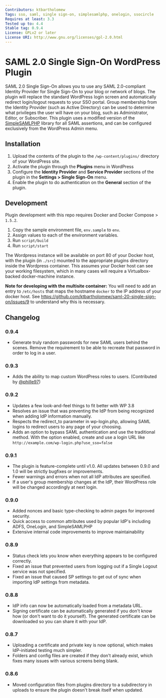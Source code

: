 ```yaml
---
Contributors: ktbartholomew
Tags: sso, saml, single sign-on, simplesamlphp, onelogin, ssocircle
Requires at least: 3.3
Tested up to: 4.4
Stable tag: 0.9.4
License: GPLv2 or later
License URI: http://www.gnu.org/licenses/gpl-2.0.html
---
```

# SAML 2.0 Single Sign-On WordPress Plugin

SAML 2.0 Single Sign-On allows you to use any SAML 2.0-compliant Identity Provider for Single Sign-On to your blog or network of blogs.  The plugin will replace the standard WordPress login screen and automatically redirect login/logout requests to your SSO portal. Group membership from the Identity Provider (such as Active Directory) can be used to determine what privileges the user will have on your blog, such as Administrator, Editor, or Subscriber. This plugin uses a modified version of the [SimpleSAMLPHP](https://simplesamlphp.org/) library for all SAML assertions, and can be configured exclusively from the WordPress Admin menu.

## Installation

1. Upload the contents of the plugin to the `/wp-content/plugins/` directory of your WordPress site.
2. Activate the plugin through the **Plugins** menu in WordPress
3. Configure the **Identity Provider** and **Service Provider** sections of the plugin in the **Settings > Single Sign-On** menu.
4. Enable the plugin to do authentication on the **General** section of the plugin.

## Development

Plugin development with this repo requires Docker and Docker Compose > `1.5.2`.

1. Copy the sample environment file, `env.sample` to `env`.
1. Assign values to each of the environment variables.
1. Run `script/build`
1. Run `script/start`

The Wordpress instance will be available on port 80 of your Docker host, with the plugin (in `./src`) mounted to the appropriate plugins directory inside the Wordpress container. This assumes your Docker host can see your working filesystem, which in many cases will require a Virtualbox-backed docker-machine instance.

**Note for developing with the multisite container:** You will need to add an entry to `/etc/hosts` that maps the hostname `docker` to the IP address of your docker host. See https://github.com/ktbartholomew/saml-20-single-sign-on/issues/9 to understand why this is necessary.

## Changelog

### 0.9.4

* Generate truly random passwords for new SAML users behind the scenes. Remove the requirement to be able to recreate that password in order to log in a user.

### 0.9.3

* Adds the ability to map custom WordPress roles to users. (Contributed by [@phille97](https://github.com/phille97))

### 0.9.2
* Updates a few look-and-feel things to fit better with WP 3.8
* Resolves an issue that was preventing the IdP from being recognized when adding IdP information manually.
* Respects the redirect_to parameter in wp-login.php, allowing SAML logins to redirect users to any page of your choosing.
* Adds an option to bypass SAML authentication and use the traditional method. With the option enabled, create and use a login URL like `http://example.com/wp-login.php?use_sso=false`

### 0.9.1
* The plugin is feature-complete until v1.0. All updates between 0.9.0 and 1.0 will be strictly bugfixes or improvements.
* Fewer warnings and errors when not all IdP attributes are specified.
* If a user's group membership changes at the IdP, their WordPress role will be changed accordingly at next login.

### 0.9.0
* Added nonces and basic type-checking to admin pages for improved security.
* Quick access to common attributes used by popular IdP's including ADFS, OneLogin, and SimpleSAMLPHP
* Extensive internal code improvements to improve maintainability

### 0.8.9
* Status check lets you know when everything appears to be configured correctly.
* Fixed an issue that prevented users from logging out if a Single Logout service was not specified.
* Fixed an issue that caused SP settings to get out of sync when importing IdP settings from metadata.

### 0.8.8
* IdP info can now be automatically loaded from a metadata URL.
* Signing certificate can be automatically generated if you don't know how (or don't want to do it yourself). The generated certificate can be downloaded so you can share it with your IdP.

### 0.8.7
* Uploading a certificate and private key is now optional, which makes IdP-initiated testing much simpler.
* Folders and config files are created if they don't already exist, which fixes many issues with various screens being blank.

### 0.8.6
* Moved configuration files from plugins directory to a subdirectory in uploads to ensure the plugin doesn't break itself when updated.
